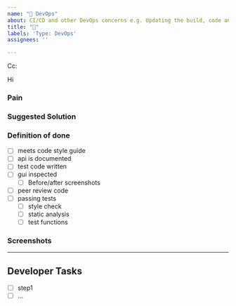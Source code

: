 ```yaml
---
name: "👷 DevOps"
about: CI/CD and other DevOps concerns e.g. Updating the build, code analysis, test, deploy, application monitoring etc.
title: "👷"
labels: 'Type: DevOps'
assignees: ''

---
```


<!-- These comments automatically delete -->

<!-- **Tip:** Delete parts that are not relevant -->

<!-- Next to Cc:, @ mention users who should be in the loop -->

Cc:

<!-- add intended user next to **Hi** -->

Hi 

### Pain
<!-- Explain the pain you are experiencing -->

### Suggested Solution
<!-- Describe the solution you'd like -->

### Definition of done

- [ ] meets code style guide
- [ ] api is documented
- [ ] test code written
- [ ] gui inspected
  - [ ] Before/after screenshots
- [ ] peer review code
- [ ] passing tests
  - [ ] style check
  - [ ] static analysis 
  - [ ] test functions

### Screenshots
<!-- If applicable, add screenshots to help explain your problem. -->

---

## Developer Tasks
<!-- Add GitHub tasks -->

- [ ] step1
- [ ] ...
